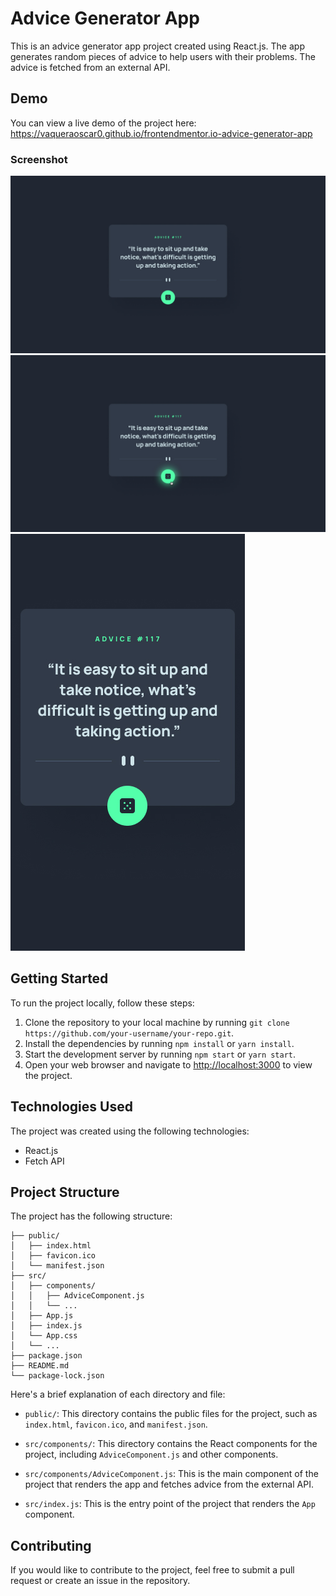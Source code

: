 # Advice Generator App

This is an advice generator app project created using React.js. The app generates random pieces of advice to help users with their problems. The advice is fetched from an external API.

## Demo

You can view a live demo of the project here: https://vaqueraoscar0.github.io/frontendmentor.io-advice-generator-app

### Screenshot

![QR Code Component preview](./src/design/desktop-design.jpg)
![QR Code Component preview](./src/design/active-states.jpg)
![QR Code Component preview](./src/design/mobile-design.jpg)


## Getting Started

To run the project locally, follow these steps:

1. Clone the repository to your local machine by running `git clone https://github.com/your-username/your-repo.git`.
2. Install the dependencies by running `npm install` or `yarn install`.
3. Start the development server by running `npm start` or `yarn start`.
4. Open your web browser and navigate to [http://localhost:3000](http://localhost:3000) to view the project.

## Technologies Used

The project was created using the following technologies:

- React.js
- Fetch API

## Project Structure

The project has the following structure:

```
├── public/
│   ├── index.html
│   ├── favicon.ico
│   └── manifest.json
├── src/
│   ├── components/
│   │   ├── AdviceComponent.js
│   │   └── ...
│   ├── App.js
│   ├── index.js
│   └── App.css
│   └── ...
├── package.json
├── README.md
└── package-lock.json
```

Here's a brief explanation of each directory and file:

- `public/`: This directory contains the public files for the project, such as `index.html`, `favicon.ico`, and `manifest.json`.

- `src/components/`: This directory contains the React components for the project, including `AdviceComponent.js` and other components.

- `src/components/AdviceComponent.js`: This is the main component of the project that renders the app and fetches advice from the external API.

- `src/index.js`: This is the entry point of the project that renders the `App` component.

## Contributing

If you would like to contribute to the project, feel free to submit a pull request or create an issue in the repository.
